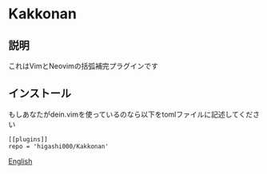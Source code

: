 # Kakkonan

## 説明
これはVimとNeovimの括弧補完プラグインです

## インストール
もしあなたがdein.vimを使っているのなら以下をtomlファイルに記述してください
```
[[plugins]]
repo = 'higashi000/Kakkonan'
```

[English](./README.md)
